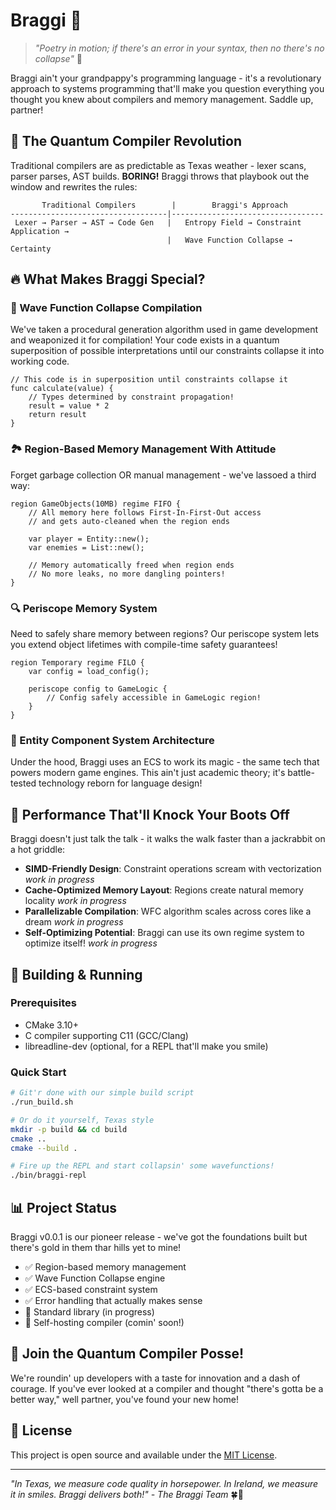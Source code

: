 # Braggi 🌌

> *"Poetry in motion; if there's an error in your syntax, then no there's no collapse"* 🤠

Braggi ain't your grandpappy's programming language - it's a revolutionary approach to systems programming that'll make you question everything you thought you knew about compilers and memory management. Saddle up, partner!

## 🌟 The Quantum Compiler Revolution

Traditional compilers are as predictable as Texas weather - lexer scans, parser parses, AST builds. **BORING!** Braggi throws that playbook out the window and rewrites the rules:

```
       Traditional Compilers        |        Braggi's Approach
-----------------------------------|----------------------------------
 Lexer → Parser → AST → Code Gen   |   Entropy Field → Constraint Application → 
                                   |   Wave Function Collapse → Certainty
```

## 🔥 What Makes Braggi Special?

### 🧠 Wave Function Collapse Compilation
We've taken a procedural generation algorithm used in game development and weaponized it for compilation! Your code exists in a quantum superposition of possible interpretations until our constraints collapse it into working code. 

```braggi
// This code is in superposition until constraints collapse it
func calculate(value) {
    // Types determined by constraint propagation!
    result = value * 2
    return result
}
```

### 🏞️ Region-Based Memory Management With Attitude
Forget garbage collection OR manual management - we've lassoed a third way:

```braggi
region GameObjects(10MB) regime FIFO {
    // All memory here follows First-In-First-Out access
    // and gets auto-cleaned when the region ends
    
    var player = Entity::new();
    var enemies = List::new();
    
    // Memory automatically freed when region ends
    // No more leaks, no more dangling pointers!
}
```

### 🔍 Periscope Memory System
Need to safely share memory between regions? Our periscope system lets you extend object lifetimes with compile-time safety guarantees!

```braggi
region Temporary regime FILO {
    var config = load_config();
    
    periscope config to GameLogic {
        // Config safely accessible in GameLogic region!
    }
}
```

### 🧩 Entity Component System Architecture
Under the hood, Braggi uses an ECS to work its magic - the same tech that powers modern game engines. This ain't just academic theory; it's battle-tested technology reborn for language design!

## 🚀 Performance That'll Knock Your Boots Off

Braggi doesn't just talk the talk - it walks the walk faster than a jackrabbit on a hot griddle:

- **SIMD-Friendly Design**: Constraint operations scream with vectorization *work in progress*
- **Cache-Optimized Memory Layout**: Regions create natural memory locality *work in progress*  
- **Parallelizable Compilation**: WFC algorithm scales across cores like a dream *work in progress*
- **Self-Optimizing Potential**: Braggi can use its own regime system to optimize itself! *work in progress*

## 🔧 Building & Running

### Prerequisites

- CMake 3.10+
- C compiler supporting C11 (GCC/Clang)
- libreadline-dev (optional, for a REPL that'll make you smile)

### Quick Start

```bash
# Git'r done with our simple build script
./run_build.sh

# Or do it yourself, Texas style
mkdir -p build && cd build
cmake ..
cmake --build .

# Fire up the REPL and start collapsin' some wavefunctions!
./bin/braggi-repl
```

## 📊 Project Status

Braggi v0.0.1 is our pioneer release - we've got the foundations built but there's gold in them thar hills yet to mine!

- ✅ Region-based memory management
- ✅ Wave Function Collapse engine
- ✅ ECS-based constraint system
- ✅ Error handling that actually makes sense
- 🔄 Standard library (in progress)
- 🔄 Self-hosting compiler (comin' soon!)

## 🤠 Join the Quantum Compiler Posse!

We're roundin' up developers with a taste for innovation and a dash of courage. If you've ever looked at a compiler and thought "there's gotta be a better way," well partner, you've found your new home!

## 📜 License

This project is open source and available under the [MIT License](LICENSE).

---

*"In Texas, we measure code quality in horsepower. In Ireland, we measure it in smiles. Braggi delivers both!" - The Braggi Team* 🍀🤠 